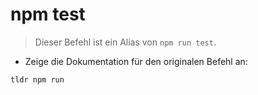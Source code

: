 # npm test

> Dieser Befehl ist ein Alias von `npm run test`.

- Zeige die Dokumentation für den originalen Befehl an:

`tldr npm run`
